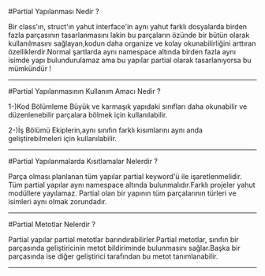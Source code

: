 ﻿#Partial Yapılanması Nedir ?

Bir class'ın, struct'ın yahut interface'in aynı yahut farklı dosyalarda birden fazla parçasının tasarlanmasını lakin bu parçaların özünde bir bütün olarak kullanılmasını sağlayan,kodun daha organize ve kolay okunabilirliğini arttıran özelliklerdir.Normal şartlarda aynı namespace altında birden fazla aynı isimde yapı bulundurulamaz ama bu yapılar partial olarak tasarlanıyorsa bu mümkündür !

-----------------------------------------------------------------------------------------------------------------

#Partial Yapılanmasının Kullanım Amacı Nedir ? 

1-)Kod Bölümleme
Büyük ve karmaşık yapıdaki sınıfları daha okunabilir ve düzenlenebilir parçalara bölmek için kullanılabilir.

2-)İş Bölümü
Ekiplerin,aynı sınıfın farklı kısımlarını aynı anda geliştirebilmeleri için kullanılabilir.

-----------------------------------------------------------------------------------------------------------------

#Partial Yapılanmalarda Kısıtlamalar Nelerdir ? 

Parça olması planlanan tüm yapılar partial keyword'ü ile işaretlenmelidir.
Tüm partial yapılar aynı namespace altında bulunmalıdır.Farklı projeler yahut modüllere yayılamaz.
Partial olan bir yapının tüm parçalarının türleri ve isimleri aynı olmak zorundadır.

-----------------------------------------------------------------------------------------------------------------

#Partial Metotlar Nelerdir ? 

Partial yapılar partial metotlar barındırabilirler.Partial metotlar, sınıfın bir parçasında geliştiricinin metot bildiriminde bulunmasını sağlar.Başka bir parçasında ise diğer geliştirici tarafından bu metot tanımlanabilir.

-----------------------------------------------------------------------------------------------------------------